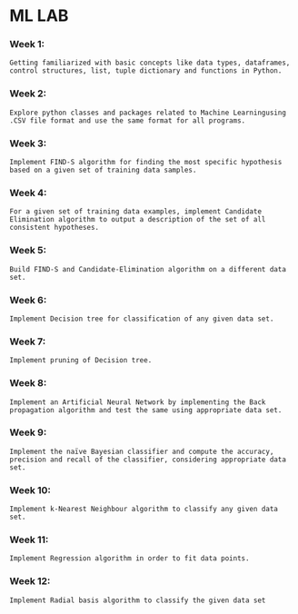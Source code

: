 # ML LAB
 
### Week 1: 
    Getting familiarized with basic concepts like data types, dataframes, control structures, list, tuple dictionary and functions in Python.
### Week 2: 
    Explore python classes and packages related to Machine Learningusing .CSV file format and use the same format for all programs.
### Week 3: 
    Implement FIND-S algorithm for finding the most specific hypothesis based on a given set of training data samples.
### Week 4: 
    For a given set of training data examples, implement Candidate Elimination algorithm to output a description of the set of all consistent hypotheses.
### Week 5: 
    Build FIND-S and Candidate-Elimination algorithm on a different data set.
### Week 6: 
    Implement Decision tree for classification of any given data set.
### Week 7: 
    Implement pruning of Decision tree.
### Week 8: 
    Implement an Artificial Neural Network by implementing the Back propagation algorithm and test the same using appropriate data set.
### Week 9: 
    Implement the naïve Bayesian classifier and compute the accuracy, precision and recall of the classifier, considering appropriate data set.
### Week 10: 
    Implement k-Nearest Neighbour algorithm to classify any given data set.
### Week 11: 
    Implement Regression algorithm in order to fit data points.
### Week 12: 
    Implement Radial basis algorithm to classify the given data set